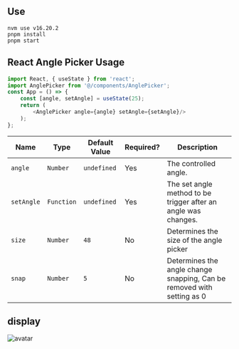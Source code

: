 ## Use 

```shell 
nvm use v16.20.2
pnpm install
pnpm start
```

## React Angle Picker Usage
```js
import React, { useState } from 'react';
import AnglePicker from '@/components/AnglePicker';
const App = () => {
    const [angle, setAngle] = useState(25);
    return (
        <AnglePicker angle={angle} setAngle={setAngle}/>
    );
};
```

| Name | Type | Default Value | Required? | Description
|-|-|-|-|-
| `angle` | `Number` | `undefined` | Yes | The controlled angle.
| `setAngle` | `Function` | `undefined` | Yes | The set angle method to be trigger after an angle was changes.
| `size` | `Number` | `48` | No | Determines the size of the angle picker
| `snap` | `Number` | `5` | No | Determines the angle change snapping, Can be removed with setting as 0

## display

![avatar](https://wangxince.site/React-AnglePicker/src/public/image.jpg)

